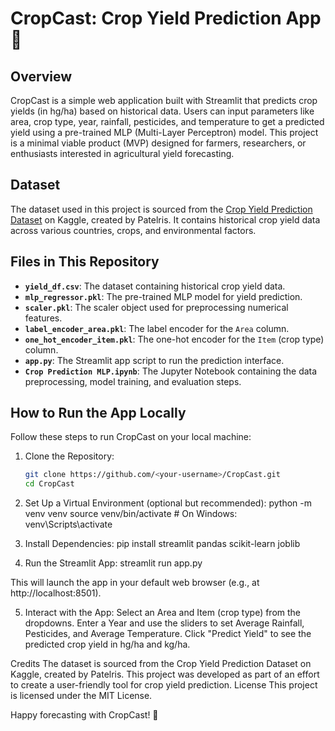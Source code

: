 # CropCast: Crop Yield Prediction App 🌾

## Overview
CropCast is a simple web application built with Streamlit that predicts crop yields (in hg/ha) based on historical data. Users can input parameters like area, crop type, year, rainfall, pesticides, and temperature to get a predicted yield using a pre-trained MLP (Multi-Layer Perceptron) model. This project is a minimal viable product (MVP) designed for farmers, researchers, or enthusiasts interested in agricultural yield forecasting.

## Dataset
The dataset used in this project is sourced from the [Crop Yield Prediction Dataset](https://www.kaggle.com/datasets/patelris/crop-yield-prediction-dataset) on Kaggle, created by Patelris. It contains historical crop yield data across various countries, crops, and environmental factors.

## Files in This Repository
- **`yield_df.csv`**: The dataset containing historical crop yield data.
- **`mlp_regressor.pkl`**: The pre-trained MLP model for yield prediction.
- **`scaler.pkl`**: The scaler object used for preprocessing numerical features.
- **`label_encoder_area.pkl`**: The label encoder for the `Area` column.
- **`one_hot_encoder_item.pkl`**: The one-hot encoder for the `Item` (crop type) column.
- **`app.py`**: The Streamlit app script to run the prediction interface.
- **`Crop Prediction MLP.ipynb`**: The Jupyter Notebook containing the data preprocessing, model training, and evaluation steps.

## How to Run the App Locally
Follow these steps to run CropCast on your local machine:

1. Clone the Repository:
   ```bash
   git clone https://github.com/<your-username>/CropCast.git
   cd CropCast

2. Set Up a Virtual Environment (optional but recommended):
   python -m venv venv
   source venv/bin/activate  # On Windows: venv\Scripts\activate

3. Install Dependencies:
   pip install streamlit pandas scikit-learn joblib

4. Run the Streamlit App:
   streamlit run app.py

This will launch the app in your default web browser (e.g., at http://localhost:8501).

5. Interact with the App:
Select an Area and Item (crop type) from the dropdowns.
Enter a Year and use the sliders to set Average Rainfall, Pesticides, and Average Temperature.
Click "Predict Yield" to see the predicted crop yield in hg/ha and kg/ha.

Credits
The dataset is sourced from the Crop Yield Prediction Dataset on Kaggle, created by Patelris.
This project was developed as part of an effort to create a user-friendly tool for crop yield prediction.
License
This project is licensed under the MIT License.

Happy forecasting with CropCast! 🌱
